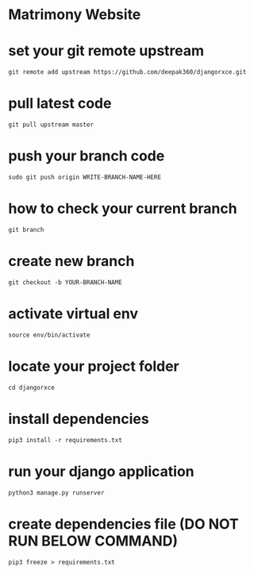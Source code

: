 # Matrimony Website

# set your git remote upstream
    git remote add upstream https://github.com/deepak360/djangorxce.git

# pull latest code
    git pull upstream master

# push your branch code
    sudo git push origin WRITE-BRANCH-NAME-HERE

# how to check your current branch
    git branch

# create new branch
    git checkout -b YOUR-BRANCH-NAME

# activate virtual env
    source env/bin/activate

# locate your project folder
    cd djangorxce

# install dependencies
    pip3 install -r requirements.txt

# run your django application
    python3 manage.py runserver

# create dependencies file (DO NOT RUN BELOW COMMAND)
    pip3 freeze > requirements.txt